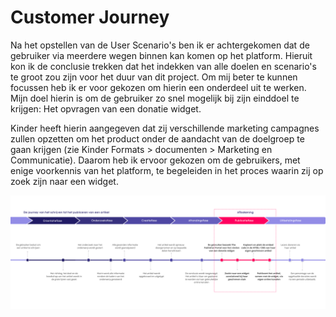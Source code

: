 # Customer Journey

Na het opstellen van de User Scenario's ben ik er achtergekomen dat de gebruiker via meerdere wegen binnen kan komen op het platform. Hieruit kon ik de conclusie trekken dat het indekken van alle doelen en scenario's te groot zou zijn voor het duur van dit project. Om mij beter te kunnen focussen heb ik er voor gekozen om hierin een onderdeel uit te werken. Mijn doel hierin is om de gebruiker zo snel mogelijk bij zijn einddoel te krijgen: Het opvragen van een donatie widget.

Kinder heeft hierin aangegeven dat zij verschillende marketing campagnes zullen opzetten om het product onder de aandacht van de doelgroep te gaan krijgen \(zie Kinder Formats &gt; documenten &gt; Marketing en Communicatie\). Daarom heb ik ervoor gekozen om de gebruikers, met enige voorkennis van het platform, te begeleiden in het proces waarin zij op zoek zijn naar een widget. 

![](../.gitbook/assets/customer-journey.png)

